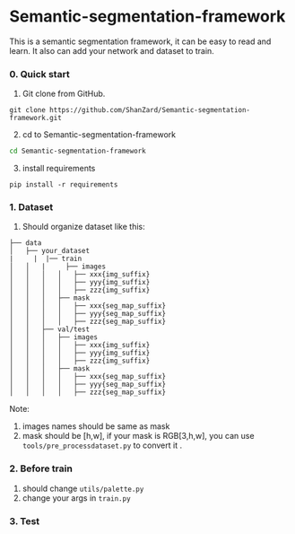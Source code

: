 # Semantic-segmentation-framework
This is a semantic segmentation framework, it can be easy to read and learn. It also can add your network and dataset to train. 

### 0. Quick start

1. Git clone from GitHub.

```
git clone https://github.com/ShanZard/Semantic-segmentation-framework.git
```

2. cd to Semantic-segmentation-framework

```sh
cd Semantic-segmentation-framework
```

3. install requirements

```
pip install -r requirements
```



### 1. Dataset

1. Should organize dataset like this:

```
├── data
│   ├── your_dataset
|	  |	 |── train
│   │ 	|	  ├── images
│   │   │   │   ├── xxx{img_suffix}
│   │   │   │   ├── yyy{img_suffix}
│   │   │   │   ├── zzz{img_suffix}
│   │   │   ├── mask
│   │   │   │   ├── xxx{seg_map_suffix}
│   │   │   │   ├── yyy{seg_map_suffix}
│   │   │   │   ├── zzz{seg_map_suffix}
│   │   ├── val/test
│   │   │   ├── images
│   │   │   │   ├── xxx{img_suffix}
│   │   │   │   ├── yyy{img_suffix}
│   │   │   │   ├── zzz{img_suffix}
│   │   │   ├── mask
│   │   │   │   ├── xxx{seg_map_suffix}
│   │   │   │   ├── yyy{seg_map_suffix}
│   │   │   │   ├── zzz{seg_map_suffix}
```

Note: 

1. images names should be same as mask
1. mask should be [h,w], if your mask is RGB[3,h,w],  you can use ```tools/pre_processdataset.py``` to convert it .

### 2. Before train

1. should change ```utils/palette.py```
2. change your args in ```train.py```

### 3. Test

